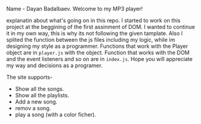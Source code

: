 Name - Dayan Badalbaev.
Welcome to my MP3 player!

explanatin about what's going on in this repo.
I started to work on this project at the beggining of the first assinment of DOM.
I wanted to continue it in my own way, this is why its not following the given tamplate.
Also I splited the function between the js files including my logic, while im designing my style as a programmer.
Functions that work with the Player object are in `player.js` with the object.
Function that works with the DOM and the event listeners and so on are in `index.js`.
Hope you will appreciate my way and decisions as a programer.

The site supports-
 - Show all the songs.
 - Show all the playlists.
 - Add a new song.
 - remov a song.
 - play a song (with a color ficher).

